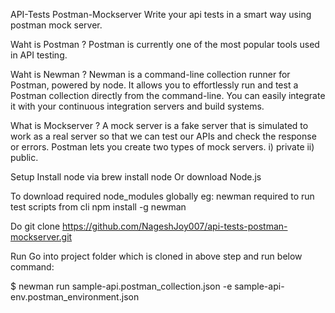 API-Tests Postman-Mockserver
Write your api tests in a smart way using postman mock server.

Waht is Postman ?
Postman is currently one of the most popular tools used in API testing.



Waht is Newman ?
Newman is a command-line collection runner for Postman, powered by node. It allows you to effortlessly run and test a Postman collection directly from the command-line. You can easily integrate it with your continuous integration servers and build systems.

What is Mockserver ?
A mock server is a fake server that is simulated to work as a real server so that we can test our APIs and check the response or errors. Postman lets you create two types of mock servers. i) private ii) public.

Setup
Install node via brew install node Or download Node.js

To download required node_modules globally eg: newman required to run test scripts from cli npm install -g newman

Do git clone https://github.com/NageshJoy007/api-tests-postman-mockserver.git

Run
Go into project folder which is cloned in above step and run below command:

$ newman run sample-api.postman_collection.json -e sample-api-env.postman_environment.json
